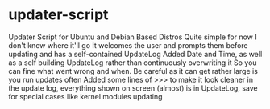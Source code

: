 updater-script
==============

Updater Script for Ubuntu and Debian Based Distros
Quite simple for now
I don't know where it'll go
It welcomes the user and prompts them before updating and has a self-contained UpdateLog
Added Date and Time, as well as a self building UpdateLog rather than continuously overwriting it
So you can fine what went wrong and when. Be careful as it can get rather large is you run updates often
Added some lines of >>> to make it look cleaner in the update log, everything shown on screen (almost) is in UpdateLog, save for special cases like kernel modules updating
